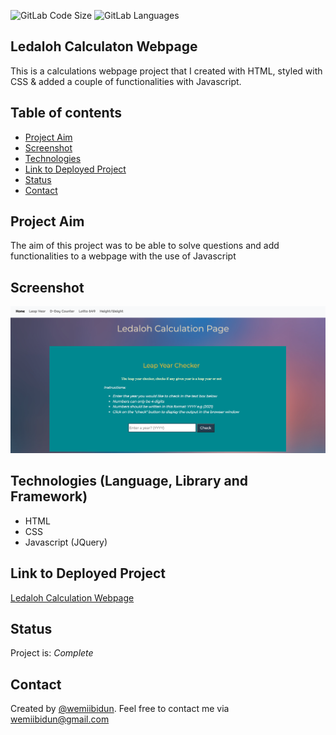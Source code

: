 ![GitLab Code Size](https://img.shields.io/github/languages/code-size/wemiibidun/ledaloh_calculation_page)
![GitLab Languages](https://img.shields.io/github/languages/count/wemiibidun/ledaloh_calculation_page)

## Ledaloh Calculaton Webpage
This is a calculations webpage project that I created with HTML, styled with CSS & added a couple of functionalities with Javascript.

## Table of contents
* [Project Aim](#project-aim)
* [Screenshot](#screenshot)
* [Technologies](#technologies-language-library-and-framework)
* [Link to Deployed Project](#link-to-deployed-project)
* [Status](#status)
* [Contact](#contact)


## Project Aim
The aim of this project was to be able to solve questions and add functionalities to a webpage with the use of Javascript


## Screenshot
![Sample image](https://github.com/wemiibidun/ledaloh_calculation_page/blob/main/screenshot_image.png)


## Technologies (Language, Library and Framework)
* HTML
* CSS
* Javascript (JQuery)


## Link to Deployed Project
[Ledaloh Calculation Webpage](https://wemiibidun.github.io/ledaloh_calculation_page)


## Status
Project is: _Complete_


## Contact
Created by [@wemiibidun](https://twitter.com/wemiibidun/). Feel free to contact me via wemiibidun@gmail.com

